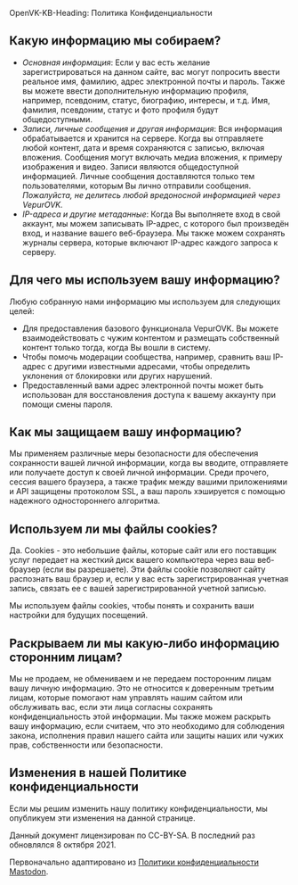 OpenVK-KB-Heading: Политика Конфиденциальности

## Какую информацию мы собираем?
* _Основная информация_: Если у вас есть желание зарегистрироваться на данном сайте, вас могут попросить ввести реальное имя, фамилию, адрес электронной почты и пароль. Также вы можете ввести дополнительную информацию профиля, например, псевдоним, статус, биографию, интересы, и т.д. Имя, фамилия, псевдоним, статус и фото профиля будут общедоступными.
* _Записи, личные сообщения и другая информация_: Вся информация обрабатывается и хранится на сервере. Когда вы отправляете любой контент, дата и время сохраняются с записью, включая вложения. Сообщения могут включать медиа вложения, к примеру изображения и видео. Записи являются общедоступной информацией. Личные сообщения доставляются только тем пользователями, которым Вы лично отправили сообщения. _Пожалуйста, не делитесь любой вредоносной информацией через VepurOVK._
* _IP-адреса и другие метаданные_: Когда Вы выполняете вход в свой аккаунт, мы можем записывать IP-адрес, с которого был произведён вход, и название вашего веб-браузера. Мы также можем сохранять журналы сервера, которые включают IP-адрес каждого запроса к серверу.

## Для чего мы используем вашу информацию?
Любую собранную нами информацию мы используем для следующих целей:
* Для предоставления базового функционала VepurOVK. Вы можете взаимодействовать с чужим контентом и размещать собственный контент только тогда, когда Вы вошли в систему.
* Чтобы помочь модерации сообщества, например, сравнить ваш IP-адрес с другими известными адресами, чтобы определить уклонения от блокировки или других нарушений.
* Предоставленный вами адрес электронной почты может быть использован для восстановления доступа к вашему аккаунту при помощи смены пароля.

## Как мы защищаем вашу информацию?
Мы применяем различные меры безопасности для обеспечения сохранности вашей личной информации, когда вы вводите, отправляете или получаете доступ к своей личной информации. Среди прочего, сессия вашего браузера, а также трафик между вашими приложениями и API защищены протоколом SSL, а ваш пароль хэшируется с помощью надежного одностороннего алгоритма.

## Используем ли мы файлы cookies?
Да. Cookies - это небольшие файлы, которые сайт или его поставщик услуг передает на жесткий диск вашего компьютера через ваш веб-браузер (если вы разрешаете). Эти файлы cookie позволяют сайту распознать ваш браузер и, если у вас есть зарегистрированная учетная запись, связать ее с вашей зарегистрированной учетной записью.

Мы используем файлы cookies, чтобы понять и сохранить ваши настройки для будущих посещений.

## Раскрываем ли мы какую-либо информацию сторонним лицам?
Мы не продаем, не обмениваем и не передаем посторонним лицам вашу личную информацию. Это не относится к доверенным третьим лицам, которые помогают нам управлять нашим сайтом или обслуживать вас, если эти лица согласны сохранять конфиденциальность этой информации. Мы также можем раскрыть вашу информацию, если считаем, что это необходимо для соблюдения закона, исполнения правил нашего сайта или защиты наших или чужих прав, собственности или безопасности.

## Изменения в нашей Политике конфиденциальности

Если мы решим изменить нашу политику конфиденциальности, мы опубликуем эти изменения на данной странице.

Данный документ лицензирован по CC-BY-SA. В последний раз обновлялся 8 октября 2021.

Первоначально адаптировано из [Политики конфиденциальности Mastodon](https://mastodon.social/terms).
